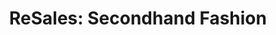 ---
title: "ReSales: Secondhand Fashion"
url: /aachen/resales-secondhand-fashion/
shop: Kleidung
---